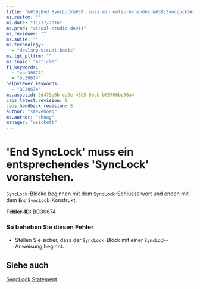 ```yaml
---
title: "&#39;End SyncLock&#39; muss ein entsprechendes &#39;SyncLock&#39; voranstehen. | Microsoft Docs"
ms.custom: ""
ms.date: "11/17/2016"
ms.prod: "visual-studio-dev14"
ms.reviewer: ""
ms.suite: ""
ms.technology: 
  - "devlang-visual-basic"
ms.tgt_pltfrm: ""
ms.topic: "article"
f1_keywords: 
  - "vbc30674"
  - "bc30674"
helpviewer_keywords: 
  - "BC30674"
ms.assetid: 2d473b0b-ca9e-43b5-9bcb-b00766bc90a4
caps.latest.revision: 8
caps.handback.revision: 8
author: "stevehoag"
ms.author: "shoag"
manager: "wpickett"
---
```

# &#39;End SyncLock&#39; muss ein entsprechendes &#39;SyncLock&#39; voranstehen.
`SyncLock`\-Blöcke beginnen mit dem `SyncLock`\-Schlüsselwort und enden mit dem `End` `SyncLock`\-Konstrukt.  
  
 **Fehler\-ID:** BC30674  
  
### So beheben Sie diesen Fehler  
  
-   Stellen Sie sicher, dass der  `SyncLock`\-Block mit einer `SyncLock`\-Anweisung beginnt.  
  
## Siehe auch  
 [SyncLock Statement](../../visual-basic/language-reference/statements/synclock-statement.md)